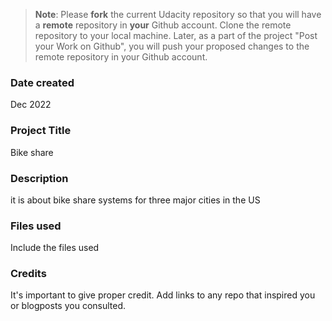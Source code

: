 >**Note**: Please **fork** the current Udacity repository so that you will have a **remote** repository in **your** Github account. Clone the remote repository to your local machine. Later, as a part of the project "Post your Work on Github", you will push your proposed changes to the remote repository in your Github account.

### Date created
Dec 2022

### Project Title
Bike share

### Description
it is about bike share systems for three major cities in the US

### Files used
Include the files used

### Credits
It's important to give proper credit. Add links to any repo that inspired you or blogposts you consulted.


